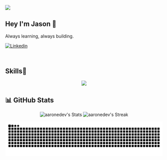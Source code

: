 ![](https://github.com/halfrost/halfrost/blob/master/icons/header_.png) 

## Hey I'm Jason 👋
Always learning, always building.
&nbsp; <div>
[![Linkedin](https://img.shields.io/badge/linked-in-369?style=flat-square&logo=linkedin&logoColor=white&color=blue)](https://www.linkedin.com/in/jason-alva/)
<div/>

<br>

## Skills🥷

<p align="center">
  <a href="https://skillicons.dev">
    <img src="https://skillicons.dev/icons?i=arduino,raspberrypi,mongodb,prisma,fastapi,firebase,js,nodejs,redux,react,nextjs,c,cpp,py,sklearn" />
  </a>
</p>





## 📊 GitHub Stats

<div class="badges-githubstats">
  <p align="center">
    <img src="https://github-readme-stats.vercel.app/api?username=JasonAlva&theme=radical&show_icons=true&hide_border=true&count_private=true" alt="aaronedev's Stats" height="165">
    <img src="https://github-readme-streak-stats.herokuapp.com/?user=JasonAlva&theme=radical&hide_border=true" alt="aaronedev's Streak" height="165">
  </p>
</div>


<div align="center">
  <img src="https://github.com/JasonAlva/JasonAlva/blob/output/github-contribution-grid-snake.svg" alt='img-py'>
</div>
<!--
**JasonAlva/JasonAlva** is a ✨ _special_ ✨ repository because its `README.md` (this file) appears on your GitHub profile.

Here are some ideas to get you started:

- 🔭 I’m currently working on ...
- 🌱 I’m currently learning ...
- 👯 I’m looking to collaborate on ...
- 🤔 I’m looking for help with ...
- 💬 Ask me about ...
- 📫 How to reach me: ...
- 😄 Pronouns: ...
- ⚡ Fun fact: ...
-->

